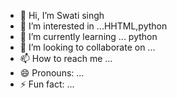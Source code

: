 - 👋 Hi, I’m Swati singh
- 👀 I’m interested in ...HHTML,python
- 🌱 I’m currently learning ... python
- 💞️ I’m looking to collaborate on ...
- 📫 How to reach me ...
- 😄 Pronouns: ...
- ⚡ Fun fact: ...

<!---
Swatisingh86414/Swatisingh86414 is a ✨ special ✨ repository because its `README.md` (this file) appears on your GitHub profile.
You can click the Preview link to take a look at your changes.
--->

